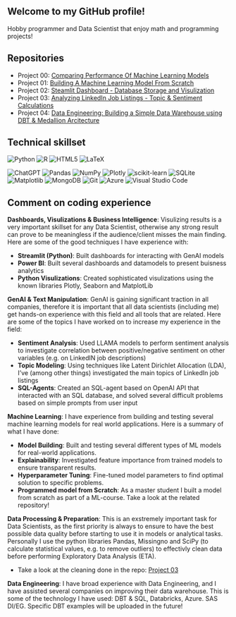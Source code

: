## Welcome to my GitHub profile! 
Hobby programmer and Data Scientist that enjoy math and programming projects! 

## Repositories 
- Project 00: [Comparing Performance Of Machine Learning Models](https://github.com/Er-F/00_Machine-Learning_Model-Comparison) 
- Project 01: [Building A Machine Learning Model From Scratch](https://github.com/Er-F/01_Building-Machine-Learning-Model-From-Scratch)
- Project 02: [Steamlit Dashboard - Database Storage and Visulization](https://github.com/Er-F/01_Project_GenAI)
- Project 03: [Analyzing LinkedIn Job Listings - Topic & Sentiment Calculations](https://github.com/Er-F/02_Project_Analysis)
- Project 04:  [Data Engineering: Building a Simple Data Warehouse using DBT & Medallion Arcitecture](https://github.com/Er-F/04_Project_DBT)

## Technical skillset 
![Python](https://img.shields.io/badge/python-3670A0?style=for-the-badge&logo=python&logoColor=ffdd54)
![R](https://img.shields.io/badge/r-%23276DC3.svg?style=for-the-badge&logo=r&logoColor=white)
![HTML5](https://img.shields.io/badge/html5-%23E34F26.svg?style=for-the-badge&logo=html5&logoColor=white)
![LaTeX](https://img.shields.io/badge/latex-%23008080.svg?style=for-the-badge&logo=latex&logoColor=white)

![ChatGPT](https://img.shields.io/badge/chatGPT-74aa9c?style=for-the-badge&logo=openai&logoColor=white)
![Pandas](https://img.shields.io/badge/pandas-%23150458.svg?style=for-the-badge&logo=pandas&logoColor=white)
![NumPy](https://img.shields.io/badge/numpy-%23013243.svg?style=for-the-badge&logo=numpy&logoColor=white)
![Plotly](https://img.shields.io/badge/Plotly-%233F4F75.svg?style=for-the-badge&logo=plotly&logoColor=white)
![scikit-learn](https://img.shields.io/badge/scikit--learn-%23F7931E.svg?style=for-the-badge&logo=scikit-learn&logoColor=white)
![SQLite](https://img.shields.io/badge/sqlite-%2307405e.svg?style=for-the-badge&logo=sqlite&logoColor=white)
![Matplotlib](https://img.shields.io/badge/Matplotlib-%23ffffff.svg?style=for-the-badge&logo=Matplotlib&logoColor=black)
![MongoDB](https://img.shields.io/badge/MongoDB-%234ea94b.svg?style=for-the-badge&logo=mongodb&logoColor=white)
![Git](https://img.shields.io/badge/git-%23F05033.svg?style=for-the-badge&logo=git&logoColor=white)
![Azure](https://img.shields.io/badge/azure-%230072C6.svg?style=for-the-badge&logo=microsoftazure&logoColor=white)
![Visual Studio Code](https://img.shields.io/badge/Visual%20Studio%20Code-0078d7.svg?style=for-the-badge&logo=visual-studio-code&logoColor=white")


## Comment on coding experience 
  
**Dashboards, Visulizations & Business Intelligence**: Visulizing results is a very important skillset for any Data Scientist, otherwise any strong result can prove to be meaningless if the audience/client misses the main finding. Here are some of the good techniques I have experience with: 
- **Streamlit (Python)**: Built dashboards for interacting with GenAI models 
- **Power BI**: Built several dashboards and datamodels to present buisness analytics 
- **Python Visulizations**: Created sophisticated visulizations using the known libraries Plotly, Seaborn and MatplotLib 

**GenAI & Text Manipulation**: GenAI is gaining significant traction in all companies, therefore it is important that all data scientists (including me) get hands-on experience with this field and all tools that are related. Here are some of the topics I have worked on to increase my experience in the field: 
- **Sentiment Analysis**: Used LLAMA models to perform sentiment analysis to investigate correlation between positive/negative sentiment on other variables (e.g. on LinkedIN job descriptions)
- **Topic Modeling**: Using techniques like Latent Dirichlet Allocation (LDA), I’ve (among other things) investigated the main topics of LinkedIn job listings
- **SQL-Agents**: Created an SQL-agent based on OpenAI API that interacted with an SQL database, and solved several difficult problems based on simple prompts from user input 
  
**Machine Learning**: I have experience from building and testing several machine learning models for real world applications. Here is a summary of what I have done: 
- **Model Building**: Built and testing several different types of ML models for real-world applications.
- **Explainability**: Investigated feature importance from trained models to ensure transparent results.
- **Hyperparameter Tuning**: Fine-tuned model parameters to find optimal solution to specific problems.
- **Programmed model from Scratch**: As a master student I built a model from scratch as part of a ML-course. Take a look at the related repository!
  
**Data Processing & Preparation**: This is an exstremely important task for Data Scientists, as the first priority is always to ensure to have the best possible data quality before starting to use it in models or analytical tasks. Personally I use the python libraries Pandas, Missingno and SciPy (to calculate statistical values, e.g. to remove outliers) to effectivly clean data before performing Exploratory Data Analysis (ETA). 
- Take a look at the cleaning done in the repo: [Project 03](https://github.com/Er-F/02_Project_Analysis)

**Data Engineering**: I have broad experience with Data Engineering, and I have assisted several companies on improving their data warehouse. This is some of the technology I have used: DBT & SQL, Databricks, Azure. SAS DI/EG. Specific DBT examples will be uploaded in the future!
  
<!--- (Un Comment When You have projects to showcase 
<> ## 🚀 Other Projects
<> In addition to my GitHub repositories, I've worked on several other projects:
-->


